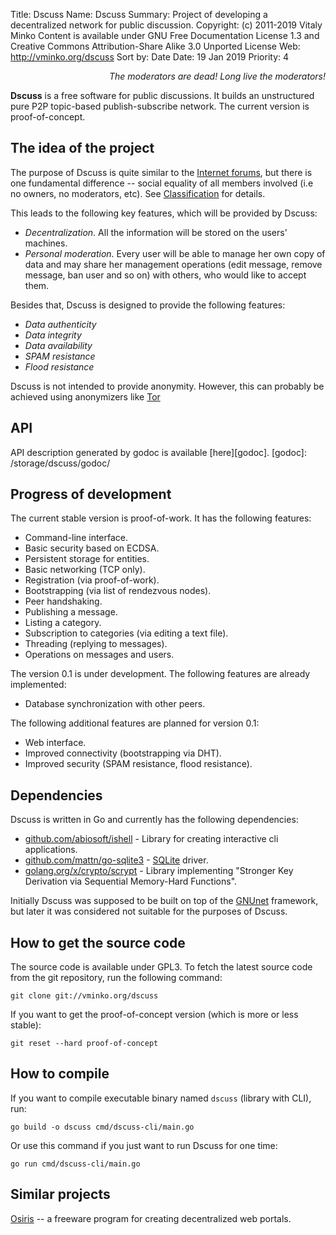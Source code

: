 Title:      Dscuss
Name:       Dscuss
Summary:    Project of developing a decentralized network for public discussion.
Copyright:  (c) 2011-2019 Vitaly Minko
            Content is available under GNU Free Documentation License 1.3 and
            Creative Commons Attribution-Share Alike 3.0 Unported License
Web:        http://vminko.org/dscuss
Sort by:    Date
Date:       19 Jan 2019
Priority:   4


_<div style="text-align: right">The moderators are dead! Long live the moderators!</div>_


**Dscuss** is a free software for public discussions. It builds an unstructured
pure P2P topic-based publish-subscribe network. The current version is
proof-of-concept.


The idea of the project
-----------------------

The purpose of Dscuss is quite similar to the [Internet forums][forum_wiki], but
there is one fundamental difference -- social equality of all members involved
(i.e no owners, no moderators, etc). See [Classification][cls] for details.

This leads to the following key features, which will be provided by Dscuss:

* _Decentralization_. All the information will be stored on the users' machines.
* _Personal moderation_. Every user will be able to manage her own copy of data
  and may share her management operations (edit message, remove message, ban
  user and so on) with others, who would like to accept them.

Besides that, Dscuss is designed to provide the following features:

* _Data authenticity_
* _Data integrity_
* _Data availability_
* _SPAM resistance_ 
* _Flood resistance_

Dscuss is not intended to provide anonymity. However, this can probably be
achieved using anonymizers like [Tor][tor_home]

[forum_wiki]: http://en.wikipedia.org/wiki/Internet_forum
[tor_home]: https://www.torproject.org/
[cls]: /dscuss/classification


API
---

API description generated by godoc is available [here][godoc].
[godoc]: /storage/dscuss/godoc/


Progress of development
-----------------------

The current stable version is proof-of-work. It has the following features:

* Command-line interface.
* Basic security based on ECDSA.
* Persistent storage for entities.
* Basic networking (TCP only).
* Registration (via proof-of-work).
* Bootstrapping (via list of rendezvous nodes).
* Peer handshaking.
* Publishing a message.
* Listing a category.
* Subscription to categories (via editing a text file).
* Threading (replying to messages).
* Operations on messages and users.

The version 0.1 is under development. The following features are already
implemented:

* Database synchronization with other peers.

The following additional features are planned for version 0.1:

* Web interface.
* Improved connectivity (bootstrapping via DHT).
* Improved security (SPAM resistance, flood resistance).


Dependencies
------------

Dscuss is written in Go and currently has the following dependencies:

* [github.com/abiosoft/ishell][ish_home] - Library for creating interactive cli applications.
* [github.com/mattn/go-sqlite3][gosql] - [SQLite][sql_home] driver.
* [golang.org/x/crypto/scrypt][scrpt] - Library implementing "Stronger Key
  Derivation via Sequential Memory-Hard Functions".

Initially Dscuss was supposed to be built on top of the [GNUnet][gn_home]
framework, but later it was considered not suitable for the purposes of Dscuss.

[ish_home]: https://github.com/abiosoft/ishell
[sql_home]: http://www.sqlite.org/
[gosql]: https://github.com/mattn/go-sqlite3
[scrpt]: https://godoc.org/golang.org/x/crypto/scrypt
[gn_home]: http://gnunet.org/


How to get the source code
--------------------------

The source code is available under GPL3.  To fetch the latest source code from
the git repository, run the following command:

    git clone git://vminko.org/dscuss

If you want to get the proof-of-concept version (which is more or less stable):

    git reset --hard proof-of-concept


How to compile
--------------

If you want to compile executable binary named `dscuss` (library with CLI), run:

    go build -o dscuss cmd/dscuss-cli/main.go

Or use this command if you just want to run Dscuss for one time:

    go run cmd/dscuss-cli/main.go


Similar projects
----------------

[Osiris](http://www.osiris-sps.org/) -- a freeware program for creating
decentralized web portals.
